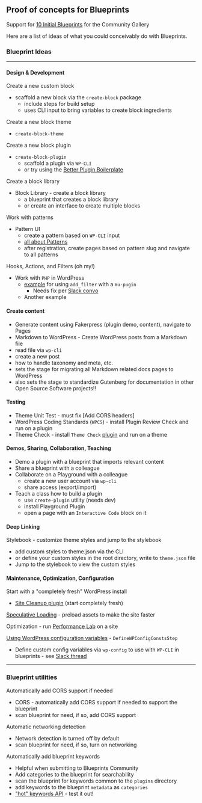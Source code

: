 ## Proof of concepts for Blueprints
Support for [10 Initial Blueprints](https://github.com/adamziel/blueprints/issues/1) for the Community Gallery

Here are a list of ideas of what you could conceivably do with Blueprints.

### Blueprint Ideas

---

#### Design & Development
Create a new custom block
- scaffold a new block via the `create-block` package
    - include steps for build setup
    - uses CLI input to bring variables to create block ingredients

Create a new block theme
- `create-block-theme` 

Create a new block plugin
- `create-block-plugin` 
    - scaffold a plugin via `WP-CLI`
    - or try using the [Better Plugin Boilerplate](https://github.com/TukuToi/better-wp-plugin-boilerplate)

Create a block library
- Block Library - create a block library
    - a blueprint that creates a block library
    - or create an interface to create multiple blocks

Work with patterns
- Pattern UI
    - create a pattern based on `WP-CLI` input
    - [all about Patterns](https://github.com/WordPress/Documentation-Issue-Tracker/issues/1520)
    - after registration, create pages based on pattern slug and navigate to all patterns

Hooks, Actions, and Filters (oh my!)
- Work with `PHP` in WordPress
    - [example](https://plugins.svn.wordpress.org/webtoffee-product-feed/assets/blueprints/blueprint.json) for using `add_filter` with a `mu-pugin`  
        - Needs fix per [Slack convo](https://wordpress.slack.com/archives/C04EWKGDJ0K/p1712656197432919)
    - Another example 

#### Create content
- Generate content using Fakerpress (plugin demo, content), navigate to Pages
- Markdown to WordPress - Create WordPress posts from a Markdown file
 - read file via `wp-cli`
 - create a new post
 - how to handle taxonomy and meta, etc.
 - sets the stage for migrating all Markdown related docs pages to WordPress
 - also sets the stage to standardize Gutenberg for documentation in other Open Source Software projects!!

#### Testing
- Theme Unit Test - must fix [Add CORS headers]
- WordPress Coding Standards (`WPCS`) - install Plugin Review Check and run on a plugin
- Theme Check - install `Theme Check` [plugin](https://wordpress.org/plugins/theme-check/) and run on a theme

#### Demos, Sharing, Collaboration, Teaching
- Demo a plugin with a blueprint that imports relevant content
- Share a blueprint with a colleague
- Collaborate on a Playground with a colleague
    - create a new user account via `wp-cli` 
    - share access (export/import)
- Teach a class how to build a plugin
    - use `create-plugin` utility (needs dev)
    - install Playground Plugin
    - open a page with an `Interactive Code` block on it

#### Deep Linking
Stylebook - customize theme styles and jump to the stylebook
- add custom styles to theme.json via the CLI
- or define your custom styles in the root directory, write to `theme.json` file
- Jump to the stylebook to view the custom styles

#### Maintenance, Optimization, Configuration
Start with a "completely fresh" WordPress install
- [Site Cleanup plugin](https://github.com/janw-me/default-featured-image/blob/main/.wordpress-org/blueprints/blueprint.json) (start completely fresh)

[Speculative Loading](https://make.wordpress.org/core/2024/04/09/speculative-loading-in-wordpress/) - preload assets to make the site faster

Optimization - run [Performance Lab](https://wordpress.org/plugins/performance-lab/) on a site

[Using WordPress configuration variables](https://wordpress.github.io/wordpress-playground/blueprints-api/steps/#DefineWpConfigConstsStep) - `DefineWPConfigConstsStep`
- Define custom config variables via `wp-config` to use with `WP-CLI` in blueprints - see [Slack thread](https://wordpress.slack.com/archives/C02RP4T41/p1712283654650719)


---

### Blueprint utilities
Automatically add CORS support if needed
- CORS - automatically add CORS support if needed to support the blueprint
- scan blueprint for need, if so, add CORS support

Automatic networking detection
- Network detection is turned off by default
- scan blueprint for need, if so, turn on networking

Automatically add blueprint keywords
- Helpful when submitting to Blueprints Community
- Add categories to the blueprint for searchability
- scan the blueprint for keywords common to the `plugins` directory
- add keywords to the blueprint `metadata` as `categories`
- ["hot" keywords API](https://api.wordpress.org/plugins/info/1.2/?action=hot_tags) - test it out! 